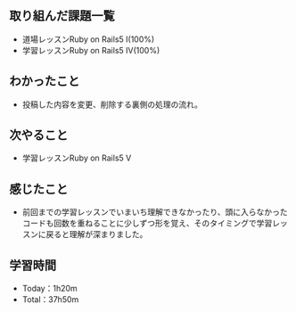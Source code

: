 ## 取り組んだ課題一覧
- 道場レッスンRuby on Rails5 Ⅰ(100%)
- 学習レッスンRuby on Rails5 Ⅳ(100%)
## わかったこと
- 投稿した内容を変更、削除する裏側の処理の流れ。
## 次やること
- 学習レッスンRuby on Rails5 Ⅴ
## 感じたこと
- 前回までの学習レッスンでいまいち理解できなかったり、頭に入らなかったコードも回数を重ねることに少しずつ形を覚え、そのタイミングで学習レッスンに戻ると理解が深まりました。
## 学習時間
- Today：1h20m
- Total：37h50m
